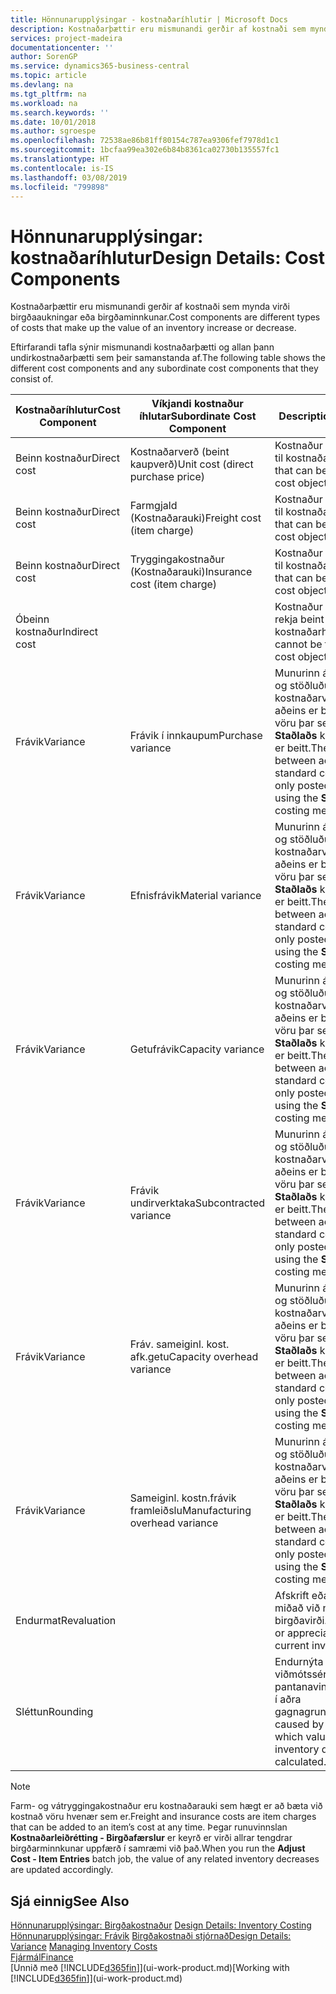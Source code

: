 ```yaml
---
title: Hönnunarupplýsingar - kostnaðaríhlutir | Microsoft Docs
description: Kostnaðarþættir eru mismunandi gerðir af kostnaði sem mynda virði birgðaaukningar eða birgðaminnkunar.
services: project-madeira
documentationcenter: ''
author: SorenGP
ms.service: dynamics365-business-central
ms.topic: article
ms.devlang: na
ms.tgt_pltfrm: na
ms.workload: na
ms.search.keywords: ''
ms.date: 10/01/2018
ms.author: sgroespe
ms.openlocfilehash: 72538ae86b81ff80154c787ea9306fef7978d1c1
ms.sourcegitcommit: 1bcfaa99ea302e6b84b8361ca02730b135557fc1
ms.translationtype: HT
ms.contentlocale: is-IS
ms.lasthandoff: 03/08/2019
ms.locfileid: "799898"
---
```

# <a name="design-details-cost-components"></a><span data-ttu-id="b3b53-103">Hönnunarupplýsingar: kostnaðaríhlutur</span><span class="sxs-lookup"><span data-stu-id="b3b53-103">Design Details: Cost Components</span></span>
<span data-ttu-id="b3b53-104">Kostnaðarþættir eru mismunandi gerðir af kostnaði sem mynda virði birgðaaukningar eða birgðaminnkunar.</span><span class="sxs-lookup"><span data-stu-id="b3b53-104">Cost components are different types of costs that make up the value of an inventory increase or decrease.</span></span>  

 <span data-ttu-id="b3b53-105">Eftirfarandi tafla sýnir mismunandi kostnaðarþætti og allan þann undirkostnaðarþætti sem þeir samanstanda af.</span><span class="sxs-lookup"><span data-stu-id="b3b53-105">The following table shows the different cost components and any subordinate cost components that they consist of.</span></span>  

|<span data-ttu-id="b3b53-106">Kostnaðaríhlutur</span><span class="sxs-lookup"><span data-stu-id="b3b53-106">Cost Component</span></span>|<span data-ttu-id="b3b53-107">Víkjandi kostnaður íhlutar</span><span class="sxs-lookup"><span data-stu-id="b3b53-107">Subordinate Cost Component</span></span>|<span data-ttu-id="b3b53-108">Description</span><span class="sxs-lookup"><span data-stu-id="b3b53-108">Description</span></span>|  
|--------------------|--------------------------------|---------------------------------------|  
|<span data-ttu-id="b3b53-109">Beinn kostnaður</span><span class="sxs-lookup"><span data-stu-id="b3b53-109">Direct cost</span></span>|<span data-ttu-id="b3b53-110">Kostnaðarverð (beint kaupverð)</span><span class="sxs-lookup"><span data-stu-id="b3b53-110">Unit cost (direct purchase price)</span></span>|<span data-ttu-id="b3b53-111">Kostnaður sem rekja má til kostnaðarhlutar.</span><span class="sxs-lookup"><span data-stu-id="b3b53-111">Cost that can be traced to a cost object.</span></span>|  
|<span data-ttu-id="b3b53-112">Beinn kostnaður</span><span class="sxs-lookup"><span data-stu-id="b3b53-112">Direct cost</span></span>|<span data-ttu-id="b3b53-113">Farmgjald (Kostnaðarauki)</span><span class="sxs-lookup"><span data-stu-id="b3b53-113">Freight cost (item charge)</span></span>|<span data-ttu-id="b3b53-114">Kostnaður sem rekja má til kostnaðarhlutar.</span><span class="sxs-lookup"><span data-stu-id="b3b53-114">Cost that can be traced to a cost object.</span></span>|  
|<span data-ttu-id="b3b53-115">Beinn kostnaður</span><span class="sxs-lookup"><span data-stu-id="b3b53-115">Direct cost</span></span>|<span data-ttu-id="b3b53-116">Tryggingakostnaður (Kostnaðarauki)</span><span class="sxs-lookup"><span data-stu-id="b3b53-116">Insurance cost (item charge)</span></span>|<span data-ttu-id="b3b53-117">Kostnaður sem rekja má til kostnaðarhlutar.</span><span class="sxs-lookup"><span data-stu-id="b3b53-117">Cost that can be traced to a cost object.</span></span>|  
|<span data-ttu-id="b3b53-118">Óbeinn kostnaður</span><span class="sxs-lookup"><span data-stu-id="b3b53-118">Indirect cost</span></span>||<span data-ttu-id="b3b53-119">Kostnaður sem ekki má rekja beint til kostnaðarhlutar.</span><span class="sxs-lookup"><span data-stu-id="b3b53-119">Cost that cannot be traced to a cost object.</span></span>|  
|<span data-ttu-id="b3b53-120">Frávik</span><span class="sxs-lookup"><span data-stu-id="b3b53-120">Variance</span></span>|<span data-ttu-id="b3b53-121">Frávik í innkaupum</span><span class="sxs-lookup"><span data-stu-id="b3b53-121">Purchase variance</span></span>|<span data-ttu-id="b3b53-122">Munurinn á raunkostnaði og stöðluðu kostnaðarverði sem aðeins er bókað vegna vöru þar sem aðferð **Staðlaðs** kostnaðarverðs er beitt.</span><span class="sxs-lookup"><span data-stu-id="b3b53-122">The difference between actual and standard costs, which is only posted for items using the **Standard** costing method.</span></span>|  
|<span data-ttu-id="b3b53-123">Frávik</span><span class="sxs-lookup"><span data-stu-id="b3b53-123">Variance</span></span>|<span data-ttu-id="b3b53-124">Efnisfrávik</span><span class="sxs-lookup"><span data-stu-id="b3b53-124">Material variance</span></span>|<span data-ttu-id="b3b53-125">Munurinn á raunkostnaði og stöðluðu kostnaðarverði sem aðeins er bókað vegna vöru þar sem aðferð **Staðlaðs** kostnaðarverðs er beitt.</span><span class="sxs-lookup"><span data-stu-id="b3b53-125">The difference between actual and standard costs, which is only posted for items using the **Standard** costing method.</span></span>|  
|<span data-ttu-id="b3b53-126">Frávik</span><span class="sxs-lookup"><span data-stu-id="b3b53-126">Variance</span></span>|<span data-ttu-id="b3b53-127">Getufrávik</span><span class="sxs-lookup"><span data-stu-id="b3b53-127">Capacity variance</span></span>|<span data-ttu-id="b3b53-128">Munurinn á raunkostnaði og stöðluðu kostnaðarverði sem aðeins er bókað vegna vöru þar sem aðferð **Staðlaðs** kostnaðarverðs er beitt.</span><span class="sxs-lookup"><span data-stu-id="b3b53-128">The difference between actual and standard costs, which is only posted for items using the **Standard** costing method.</span></span>|  
|<span data-ttu-id="b3b53-129">Frávik</span><span class="sxs-lookup"><span data-stu-id="b3b53-129">Variance</span></span>|<span data-ttu-id="b3b53-130">Frávik undirverktaka</span><span class="sxs-lookup"><span data-stu-id="b3b53-130">Subcontracted variance</span></span>|<span data-ttu-id="b3b53-131">Munurinn á raunkostnaði og stöðluðu kostnaðarverði sem aðeins er bókað vegna vöru þar sem aðferð **Staðlaðs** kostnaðarverðs er beitt.</span><span class="sxs-lookup"><span data-stu-id="b3b53-131">The difference between actual and standard costs, which is only posted for items using the **Standard** costing method.</span></span>|  
|<span data-ttu-id="b3b53-132">Frávik</span><span class="sxs-lookup"><span data-stu-id="b3b53-132">Variance</span></span>|<span data-ttu-id="b3b53-133">Fráv. sameiginl. kost. afk.getu</span><span class="sxs-lookup"><span data-stu-id="b3b53-133">Capacity overhead variance</span></span>|<span data-ttu-id="b3b53-134">Munurinn á raunkostnaði og stöðluðu kostnaðarverði sem aðeins er bókað vegna vöru þar sem aðferð **Staðlaðs** kostnaðarverðs er beitt.</span><span class="sxs-lookup"><span data-stu-id="b3b53-134">The difference between actual and standard costs, which is only posted for items using the **Standard** costing method.</span></span>|  
|<span data-ttu-id="b3b53-135">Frávik</span><span class="sxs-lookup"><span data-stu-id="b3b53-135">Variance</span></span>|<span data-ttu-id="b3b53-136">Sameiginl. kostn.frávik framleiðslu</span><span class="sxs-lookup"><span data-stu-id="b3b53-136">Manufacturing overhead variance</span></span>|<span data-ttu-id="b3b53-137">Munurinn á raunkostnaði og stöðluðu kostnaðarverði sem aðeins er bókað vegna vöru þar sem aðferð **Staðlaðs** kostnaðarverðs er beitt.</span><span class="sxs-lookup"><span data-stu-id="b3b53-137">The difference between actual and standard costs, which is only posted for items using the **Standard** costing method.</span></span>|  
|<span data-ttu-id="b3b53-138">Endurmat</span><span class="sxs-lookup"><span data-stu-id="b3b53-138">Revaluation</span></span>||<span data-ttu-id="b3b53-139">Afskrift eða uppfærsla miðað við núgildandi birgðavirði.</span><span class="sxs-lookup"><span data-stu-id="b3b53-139">A depreciation or appreciation of the current inventory value.</span></span>|  
|<span data-ttu-id="b3b53-140">Sléttun</span><span class="sxs-lookup"><span data-stu-id="b3b53-140">Rounding</span></span>||<span data-ttu-id="b3b53-141">Endurnýta viðmótssérstillingu fyrir pantanavinnsluforstillingu í aðra gagnagrunna</span><span class="sxs-lookup"><span data-stu-id="b3b53-141">Residuals caused by the way in which valuation of inventory decreases are calculated.</span></span>|  

> [!NOTE]  
>  <span data-ttu-id="b3b53-142">Farm- og vátryggingakostnaður eru kostnaðarauki sem hægt er að bæta við kostnað vöru hvenær sem er.</span><span class="sxs-lookup"><span data-stu-id="b3b53-142">Freight and insurance costs are item charges that can be added to an item’s cost at any time.</span></span> <span data-ttu-id="b3b53-143">Þegar runuvinnslan **Kostnaðarleiðrétting - Birgðafærslur** er keyrð er virði allrar tengdrar birgðarminnkunar uppfærð í samræmi við það.</span><span class="sxs-lookup"><span data-stu-id="b3b53-143">When you run the **Adjust Cost - Item Entries** batch job, the value of any related inventory decreases are updated accordingly.</span></span>  

## <a name="see-also"></a><span data-ttu-id="b3b53-144">Sjá einnig</span><span class="sxs-lookup"><span data-stu-id="b3b53-144">See Also</span></span>  
 <span data-ttu-id="b3b53-145">[Hönnunarupplýsingar: Birgðakostnaður](design-details-inventory-costing.md) </span><span class="sxs-lookup"><span data-stu-id="b3b53-145">[Design Details: Inventory Costing](design-details-inventory-costing.md) </span></span>  
 <span data-ttu-id="b3b53-146">[Hönnunarupplýsingar: Frávik](design-details-variance.md) [Birgðakostnaði stjórnað](finance-manage-inventory-costs.md)</span><span class="sxs-lookup"><span data-stu-id="b3b53-146">[Design Details: Variance](design-details-variance.md) [Managing Inventory Costs](finance-manage-inventory-costs.md)</span></span>  
 [<span data-ttu-id="b3b53-147">Fjármál</span><span class="sxs-lookup"><span data-stu-id="b3b53-147">Finance</span></span>](finance.md)  
 <span data-ttu-id="b3b53-148">[Unnið með [!INCLUDE[d365fin](includes/d365fin_md.md)]](ui-work-product.md)</span><span class="sxs-lookup"><span data-stu-id="b3b53-148">[Working with [!INCLUDE[d365fin](includes/d365fin_md.md)]](ui-work-product.md)</span></span>  
